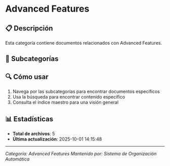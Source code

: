 # Advanced Features

## 📋 Descripción
Esta categoría contiene documentos relacionados con Advanced Features.

## 📁 Subcategorías

## 🔍 Cómo usar
1. Navega por las subcategorías para encontrar documentos específicos
2. Usa la búsqueda para encontrar contenido específico
3. Consulta el índice maestro para una visión general

## 📊 Estadísticas
- **Total de archivos**: 5 
- **Última actualización**: 2025-10-01 14:15:48

---
*Categoría: Advanced Features*
*Mantenido por: Sistema de Organización Automática*
